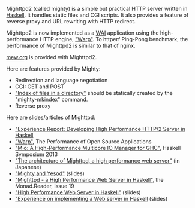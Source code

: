 Mighttpd2 (called mighty) is a simple but practical HTTP server
written in [Haskell](http://www.haskell.org).
It handles static files and CGI scripts.
It also provides a feature of reverse proxy and
URL rewriting with HTTP redirect.

Mighttpd2 is now implemented as a [WAI](http://hackage.haskell.org/package/wai) application using the high-performance HTTP engine, ["Warp"](http://hackage.haskell.org/package/warp). To httperf Ping-Pong benchmark, the performance of Mighttpd2 is similar to that of nginx.

[mew.org](https://mew.org/) is provided with Mighttpd2.

Here are features provided by Mighty:

- Redirection and language negotiation
- CGI: GET and POST
- ["Index of files in a directory"](https://www.mew.org/Release/) should be statically created by the "mighty-mkindex" command.
- Reverse proxy

Here are slides/articles of Mighttpd:

- ["Experience Report: Developing High Performance HTTP/2 Server in Haskell](http://www.mew.org/~kazu/doc/paper/http2-haskell-2016.pdf)
- ["Warp"](http://aosabook.org/en/posa/warp.html), The Performance of Open Source Applications
- ["Mio: A High-Performance Multicore IO Manager for GHC"](http://haskell.cs.yale.edu/wp-content/uploads/2013/08/hask035-voellmy.pdf), Haskell Symposium 2013
- ["The architecture of Mighttpd, a high performance web server"](http://www.iij.ad.jp/company/development/tech/activities/mighttpd/index.html) (in Japanese)
- ["Mighty and Yesod"](http://mew.org/~kazu/material/2012-mighty-yesod.pdf) (slides)
- ["Mighttpd - a High Performance Web Server in Haskell"](http://themonadreader.files.wordpress.com/2011/10/issue19.pdf), the Monad.Reader, Issue 19
- ["High Performance Web Server in Haskell"](http://www.mew.org/~kazu/material/2011-mighttpd.pdf) (slides)
- ["Experience on implementing a Web server in Haskell](http://www.mew.org/~kazu/material/2010-mighttpd-en.pdf) (slides)
